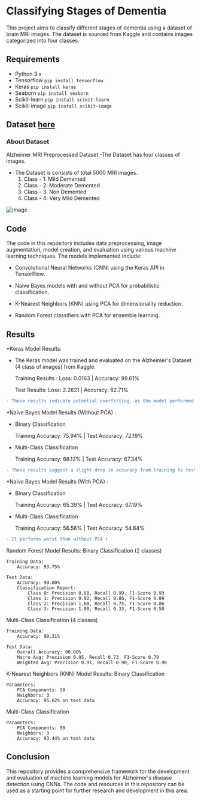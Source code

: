# Classifying Stages of Dementia

This project aims to classify different stages of dementia using a dataset of brain MRI images. The dataset is sourced from Kaggle and contains images categorized into four classes.
## Requirements
- Python 3.x 
- Tensorflow   ```pip install tensorflow```
- Keras        ```pip install keras```
- Seaborn      ```pip install seaborn```
- Scikit-learn ```pip install scikit-learn```
- Scikit-image ```pip install scikit-image```
  

## Dataset [here](https://www.kaggle.com/datasets/tourist55/alzheimers-dataset-4-class-of-images)
### About Dataset
Alzheimer MRI Preprocessed Dataset 
-The Dataset has four classes of images.
- The Dataset is consists of total 5000 MRI images.
  1. Class - 1: Mild Demented 
  2. Class - 2: Moderate Demented 
  3. Class - 3: Non Demented 
  4. Class - 4: Very Mild Demented


![image](https://github.com/ChaimaaeMsaad/Data-Science/assets/171491301/62c451c5-ed9d-4499-b19d-dab109464de4)
 



## Code
The code in this repository includes data preprocessing, image augmentation, model creation, and evaluation using various machine learning techniques. The models implemented include:

  * Convolutional Neural Networks (CNN) using the Keras API in TensorFlow.

  *  Naive Bayes models with and without PCA for probabilistic classification.

  *  K-Nearest Neighbors (KNN) using PCA for dimensionality reduction.

  *  Random Forest classifiers with PCA for ensemble learning.

## Results
*Keras Model Results:

* The Keras model was trained and evaluated on the Alzheimer's Dataset (4 class of images) from Kaggle.

    Training Results :
        Loss: 0.0163 |
        Accuracy: 99.61%

    Test Results:
        Loss: 2.2621 |
        Accuracy: 62.71%


```diff
- These results indicate potential overfitting, as the model performed well on the training data but showed a drop in accuracy on the test data.
```



*Naive Bayes Model Results (Without PCA) : 

* Binary Classification

    Training Accuracy: 75.94%  |
    Test Accuracy: 72.19%

* Multi-Class Classification

    Training Accuracy: 68.13%  |
    Test Accuracy: 67.34%


```diff
- These results suggest a slight drop in accuracy from training to test data, indicating some level of overfitting
```


*Naive Bayes Model Results (With PCA) :
  
* Binary Classification

    Training Accuracy: 65.39% |
    Test Accuracy: 67.19%

* Multi-Class Classification

    Training Accuracy: 56.56% |
    Test Accuracy: 54.84%

```diff
- It performs worst than without PCA ! 
```






Random Forest Model Results:
Binary Classification (2 classes)

    Training Data:
        Accuracy: 93.75%

    Test Data:
        Accuracy: 90.00%
        Classification Report:
            Class 0: Precision 0.88, Recall 0.99, F1-Score 0.93
            Class 1: Precision 0.92, Recall 0.86, F1-Score 0.89
            Class 2: Precision 1.00, Recall 0.75, F1-Score 0.86
            Class 3: Precision 1.00, Recall 0.33, F1-Score 0.50

Multi-Class Classification (4 classes)

    Training Data:
        Accuracy: 90.31%

    Test Data:
        Overall Accuracy: 90.00%
        Macro Avg: Precision 0.95, Recall 0.73, F1-Score 0.79
        Weighted Avg: Precision 0.91, Recall 0.90, F1-Score 0.90

K-Nearest Neighbors (KNN) Model Results:
Binary Classification

    Parameters:
        PCA Components: 50
        Neighbors: 3
        Accuracy: 95.62% on test data

Multi-Class Classification

    Parameters:
        PCA Components: 50
        Neighbors: 3
        Accuracy: 93.44% on test data


## Conclusion
This repository provides a comprehensive framework for the development and evaluation of machine learning models for Alzheimer's disease detection using CNNs. The code and resources in this repository can be used as a starting point for further research and development in this area.
